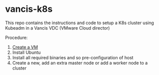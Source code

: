 # vancis-k8s
This repo contains the instructions and code to setup a K8s cluster using Kubeadm in a Vancis VDC (VMware Cloud director)

Procedure:

1. [Create a VM](create-vm.md)
2. Install Ubuntu
3. Install all required binaries and so pre-configuration of host
4. Create a new, add an extra master node or add a worker node to a cluster
